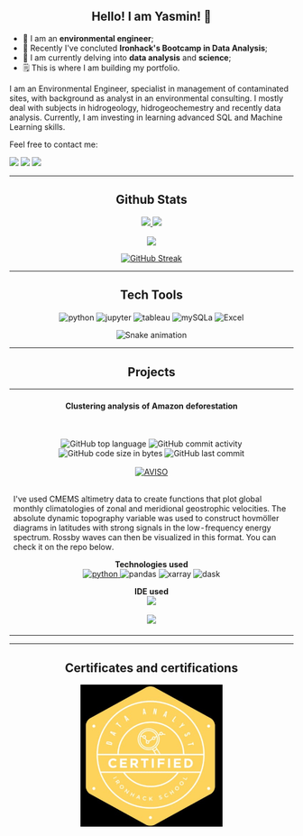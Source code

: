 ## <div align="center"> Hello! I am Yasmin! 👋 </div> ##

- 🌳 I am an **environmental engineer**;
- 🥇 Recently I've concluted **Ironhack's Bootcamp in Data Analysis**;
- 🎰 I am currently delving into **data analysis** and **science**;
- 🗒️ This is where I am building my portfolio.


I am an Environmental Engineer, specialist in management of contaminated sites, with background as analyst in an environmental consulting. I mostly deal with subjects in hidrogeology, hidrogeochemestry and recently data analysis. Currently, I am investing in learning advanced SQL and Machine Learning skills.

Feel free to contact me:
<div> 
   <a href = "mailto:yasmin.atique@gmail.com"><img src="https://img.shields.io/badge/-Gmail-%23333?style=for-the-badge&logo=gmail&logoColor=white" target="_blank"></a>
  <a href="https://www.linkedin.com/in/yasminatique/" target="_blank"><img src="https://img.shields.io/badge/-LinkedIn-%230077B5?style=for-the-badge&logo=linkedin&logoColor=white" target="_blank"></a> 
  <a href="https://wa.me/qr/R3GCOT6UYGTMC1" target="_blank"><img src="https://img.shields.io/badge/WhatsApp-25D366?style=for-the-badge&logo=whatsapp&logoColor=white" target="_blank"></a> 

---

## <div align="center"> Github Stats </div> ##

<div align="center">
  <a href="https://github.com/yasmin-atique">
  <img height="180em" src="https://github-readme-stats.vercel.app/api?username=yasmin-atique&show_icons=true&theme=onedark&include_all_commits=true&count_private=true"/>
  <img height="180em" src="https://github-readme-stats.vercel.app/api/top-langs/?username=yasmin-atique&layout=compact&langs_count=7&theme=onedark"/>
</div>

<div align="center">

<p><img align="center" src="https://github-profile-summary-cards.vercel.app/api/cards/profile-details?username=yasmin-atique&theme=2077" /></p>

</div>

<div align="center">

  [![GitHub Streak](https://streak-stats.demolab.com/?user=hbatistuzzo&theme=onedark&stroke=0000)](https://git.io/streak-stats)

</div>

---
## <div align="center"> Tech Tools </div> ##
  <div align="center">
	<img align="center" alt="python"  height="30" width="70" src="https://img.shields.io/badge/-Python-000000?style=flat&logo=python" />
	<img align='center' alt='jupyter' height="30" width="70"  src="https://img.shields.io/badge/-Jupyter-000000?style=flat&logo=jupyter" />
	<img align='center' alt="tableau"  height="30" width="70" src="https://img.shields.io/badge/-Tableau-000000?style=flat&logo=tableau" />
	<img align='center' height="30" width="70" alt='mySQLa' src="https://img.shields.io/badge/-SQL-000000?style=flat&logo=mysql"/>
	<img align='center' height="30" width="70" alt='Excel' src="https://img.shields.io/badge/-Excel-000000?style=flat&logo=microsoftexcel"/>

 ![Snake animation](https://github.com/yasmin-atique/yasmin-atique/blob/output/github-contribution-grid-snake.svg)
	</div>

---
## <div align="center"> Projects </div> ##
<table>
  
  <tr>
    <td width="50%" valign="top">
      <h4 align="center">Clustering analysis of Amazon deforestation</h4>
        <br />
	<div align="center">

![GitHub top language](https://img.shields.io/github/languages/top/yasmin-atique/Embargos-de-desmatamento-na-AM-Um-estudo-de-clusteriza-o)
![GitHub commit activity](https://img.shields.io/github/commit-activity/m/yasmin-atique/Embargos-de-desmatamento-na-AM-Um-estudo-de-clusteriza-o)
![GitHub code size in bytes](https://img.shields.io/github/languages/code-size/yasmin-atique/Embargos-de-desmatamento-na-AM-Um-estudo-de-clusteriza-o)
![GitHub last commit](https://img.shields.io/github/last-commit/yasmin-atique/Embargos-de-desmatamento-na-AM-Um-estudo-de-clusteriza-o)

</div>
<div align="center">
        <a target="_blank" href="google.comp">
            <img align="center" src="vgos.gif" height="300" width="400" alt="AVISO"/>
        </a>
	</div>
        <br />
        <p>
I've used CMEMS altimetry data to create functions that plot global monthly climatologies of zonal and meridional geostrophic velocities. The absolute dynamic topography variable was used to construct hovmöller diagrams in latitudes with strong signals in the low-frequency energy spectrum. Rossby waves can then be visualized in this format. You can check it on the repo below.<br></p>
      <p align="center">
        <strong> Technologies used </strong>
        <br/>
        <a href="https://www.python.org/" target="_blank" rel="noreferrer"> <img
src="https://cdn.jsdelivr.net/gh/devicons/devicon/icons/python/python-original-wordmark.svg" alt="python" height="50" width="60"/> </a>
	<img  alt="pandas"  height="70" width="70" src="https://cdn.jsdelivr.net/gh/devicons/devicon/icons/pandas/pandas-original.svg" />
	<img  alt="xarray"  height="70" width="70" src="xarray.jpg" />
	<img  alt="dask" height="70" width="70" src="dask.svg"/>
      </p>
      <p align="center">
        <strong> IDE used </strong>
        <br/>
        <img src="https://img.shields.io/badge/Visual_Studio_Code-0078D4?style=for-the-badge&logo=visual%20studio%20code&logoColor=white">
      </p>
      <p align="center">
  <a href="https://github.com/hbatistuzzo/CMEMS-altimetry" target="_blank">
    <img src="https://img.shields.io/static/v1?label=|&message=CODE&color=05F718&style=plastic&logo=github&logo-color=white"/>
  </a>  
      </p>
    </td>
</table>

---
## <div align="center"> Certificates and certifications </div> ##
 
<p align="center"><img src="ironbadge.jpeg" width="50%" alt="Logo"></p>


